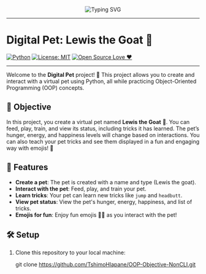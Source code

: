 <p align="center">
  <img src="https://readme-typing-svg.herokuapp.com?font=Fira+Code&size=30&duration=4000&pause=500&color=F79647&center=true&vCenter=true&width=600&lines=🐐+Meet+Lewis+the+Goat!+🐐;Your+Digital+Pet+in+Python+🎉" alt="Typing SVG" />
</p>

---

# Digital Pet: Lewis the Goat 🐐

[![Python](https://img.shields.io/badge/Python-3.x-blue.svg?logo=python)](https://www.python.org/)
[![License: MIT](https://img.shields.io/badge/License-MIT-yellow.svg)](https://opensource.org/licenses/MIT)
[![Open Source Love ❤️](https://badgen.net/badge/Open%20Source/Love/pink)](https://github.com/TshimoHlapane/OOP-Objective-NonCLI)


---
Welcome to the **Digital Pet** project! 🎉 This project allows you to create and interact with a virtual pet using Python, all while practicing Object-Oriented Programming (OOP) concepts.

## 🧠 Objective

In this project, you create a virtual pet named **Lewis the Goat** 🐐. You can feed, play, train, and view its status, including tricks it has learned. The pet’s hunger, energy, and happiness levels will change based on interactions. You can also teach your pet tricks and see them displayed in a fun and engaging way with emojis! 🎉

## 🚀 Features

- **Create a pet**: The pet is created with a name and type (Lewis the goat).
- **Interact with the pet**: Feed, play, and train your pet.
- **Learn tricks**: Your pet can learn new tricks like `jump` and `headbutt`.
- **View pet status**: View the pet's hunger, energy, happiness, and list of tricks.
- **Emojis for fun**: Enjoy fun emojis 🐾🎉 as you interact with the pet!

## 🛠️ Setup

1. Clone this repository to your local machine:

   git clone https://github.com/TshimoHlapane/OOP-Objective-NonCLI.git
